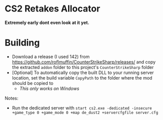 ﻿# CS2 Retakes Allocator
**Extremely early dont even look at it yet.**

# Building
- Download a release (I used 142) from https://github.com/roflmuffin/CounterStrikeSharp/releases/ and copy the extracted `addon` folder to this project's `CounterStrikeSharp` folder
- [Optional] To automatically copy the built DLL to your running server location, set the build variable `CopyPath` to the folder where the mod should be copied to
    - *This only works on Windows*

Notes:
- Run the dedicated server with `start cs2.exe -dedicated -insecure +game_type 0 +game_mode 0 +map de_dust2 +servercfgfile server.cfg`